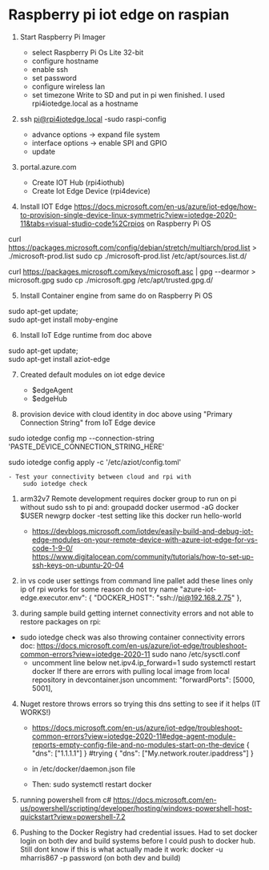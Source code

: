 # Raspberry pi iot edge on raspian
1. Start Raspberry Pi Imager
    - select Raspberry Pi Os Lite 32-bit
    - configure hostname
    - enable ssh
    - set password
    - configure wireless lan
    - set timezone
Write to SD and put in pi wen finished. I used rpi4iotedge.local as a hostname


2. ssh pi@rpi4iotedge.local
    -sudo raspi-config
    - advance options -> expand file system
    - interface options -> enable SPI and GPIO
    - update

3. portal.azure.com
    - Create IOT Hub (rpi4iothub)
    - Create Iot Edge Device (rpi4device)

4. Install IOT Edge https://docs.microsoft.com/en-us/azure/iot-edge/how-to-provision-single-device-linux-symmetric?view=iotedge-2020-11&tabs=visual-studio-code%2Crpios on Raspberry Pi OS


curl https://packages.microsoft.com/config/debian/stretch/multiarch/prod.list > ./microsoft-prod.list
sudo cp ./microsoft-prod.list /etc/apt/sources.list.d/

curl https://packages.microsoft.com/keys/microsoft.asc | gpg --dearmor > microsoft.gpg
sudo cp ./microsoft.gpg /etc/apt/trusted.gpg.d/

5. Install Container engine from same do on Raspberry Pi OS

sudo apt-get update; \
  sudo apt-get install moby-engine

6. Install IoT Edge runtime from doc above

sudo apt-get update; \
  sudo apt-get install aziot-edge

7. Created default modules on iot edge device
    - $edgeAgent
    - $edgeHub

7. provision device with cloud identity in doc above using "Primary Connection String" from IoT Edge device

sudo iotedge config mp --connection-string 'PASTE_DEVICE_CONNECTION_STRING_HERE'

sudo iotedge config apply -c '/etc/aziot/config.toml'

    - Test your connectivity between cloud and rpi with
        sudo iotedge check


1. arm32v7 Remote development requires docker group to run on pi without sudo ssh to pi and:
groupadd docker
usermod -aG docker $USER
newgrp docker 
 -test setting like this
docker run hello-world 

    - https://devblogs.microsoft.com/iotdev/easily-build-and-debug-iot-edge-modules-on-your-remote-device-with-azure-iot-edge-for-vs-code-1-9-0/
    https://www.digitalocean.com/community/tutorials/how-to-set-up-ssh-keys-on-ubuntu-20-04
2. in vs code user settings from command line pallet add these lines only ip of rpi works for some reason do not try name
    "azure-iot-edge.executor.env": {
        "DOCKER_HOST": "ssh://pi@192.168.2.75"
    },


3. during sample build getting internet connectivity errors and not able to restore packages on rpi:
 - sudo iotedge check was also throwing container connectivity errors doc: https://docs.microsoft.com/en-us/azure/iot-edge/troubleshoot-common-errors?view=iotedge-2020-11
sudo nano /etc/sysctl.conf
    - uncomment line below
net.ipv4.ip_forward=1
sudo systemctl restart docker
 If there are errors with pulling local image from local repository in devcontainer.json uncomment:
 "forwardPorts": [5000, 5001],
4. Nuget restore throws errors so trying this dns setting to see if it helps (IT WORKS!)
    - https://docs.microsoft.com/en-us/azure/iot-edge/troubleshoot-common-errors?view=iotedge-2020-11#edge-agent-module-reports-empty-config-file-and-no-modules-start-on-the-device
{
    "dns": ["1.1.1.1"]
}
#trying
{
    "dns": ["My.network.router.ipaddress"]
}

    - in /etc/docker/daemon.json file
    - Then:
sudo systemctl restart docker

1. running powershell from c#
https://docs.microsoft.com/en-us/powershell/scripting/developer/hosting/windows-powershell-host-quickstart?view=powershell-7.2 

1. Pushing to the Docker Registry had credential issues. Had to set docker login on both dev and build systems before I could push to docker hub. Still dont know if this is what actually made it work:
docker -u mharris867 -p password (on both dev and build)